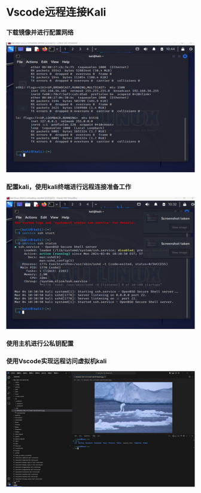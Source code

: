 # Vscode远程连接Kali
### 下载镜像并进行配置网络
   ![kali](./img_0/kali1.png)
### 配置kali，使用kali终端进行远程连接准备工作 
 ![kali](./img_0/kali.png)
### 使用主机进行公私钥配置
### 使用Vscode实现远程访问虚拟机kali
   ![windows](./img_0/windows_Vscode.png)